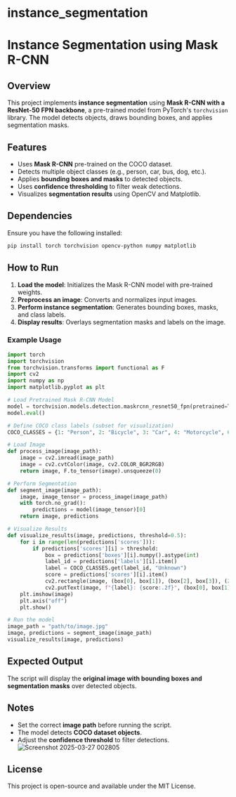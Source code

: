 # instance_segmentation


# Instance Segmentation using Mask R-CNN

## Overview
This project implements **instance segmentation** using **Mask R-CNN with a ResNet-50 FPN backbone**, a pre-trained model from PyTorch's `torchvision` library. The model detects objects, draws bounding boxes, and applies segmentation masks.

## Features
- Uses **Mask R-CNN** pre-trained on the COCO dataset.
- Detects multiple object classes (e.g., person, car, bus, dog, etc.).
- Applies **bounding boxes and masks** to detected objects.
- Uses **confidence thresholding** to filter weak detections.
- Visualizes **segmentation results** using OpenCV and Matplotlib.



## Dependencies
Ensure you have the following installed:

```bash
pip install torch torchvision opencv-python numpy matplotlib
```

## How to Run
1. **Load the model**: Initializes the Mask R-CNN model with pre-trained weights.
2. **Preprocess an image**: Converts and normalizes input images.
3. **Perform instance segmentation**: Generates bounding boxes, masks, and class labels.
4. **Display results**: Overlays segmentation masks and labels on the image.

### Example Usage
```python
import torch
import torchvision
from torchvision.transforms import functional as F
import cv2
import numpy as np
import matplotlib.pyplot as plt

# Load Pretrained Mask R-CNN Model
model = torchvision.models.detection.maskrcnn_resnet50_fpn(pretrained=True)
model.eval()

# Define COCO class labels (subset for visualization)
COCO_CLASSES = {1: "Person", 2: "Bicycle", 3: "Car", 4: "Motorcycle", 6: "Bus", 7: "Train", 8: "Truck"}

# Load Image
def process_image(image_path):
    image = cv2.imread(image_path)
    image = cv2.cvtColor(image, cv2.COLOR_BGR2RGB)
    return image, F.to_tensor(image).unsqueeze(0)

# Perform Segmentation
def segment_image(image_path):
    image, image_tensor = process_image(image_path)
    with torch.no_grad():
        predictions = model(image_tensor)[0]
    return image, predictions

# Visualize Results
def visualize_results(image, predictions, threshold=0.5):
    for i in range(len(predictions['scores'])):
        if predictions['scores'][i] > threshold:
            box = predictions['boxes'][i].numpy().astype(int)
            label_id = predictions['labels'][i].item()
            label = COCO_CLASSES.get(label_id, "Unknown")
            score = predictions['scores'][i].item()
            cv2.rectangle(image, (box[0], box[1]), (box[2], box[3]), (255, 0, 0), 2)
            cv2.putText(image, f"{label}: {score:.2f}", (box[0], box[1] - 10), cv2.FONT_HERSHEY_SIMPLEX, 0.5, (255, 0, 0), 2)
    plt.imshow(image)
    plt.axis("off")
    plt.show()

# Run the model
image_path = "path/to/image.jpg"
image, predictions = segment_image(image_path)
visualize_results(image, predictions)
```

## Expected Output
The script will display the **original image with bounding boxes and segmentation masks** over detected objects.


## Notes
- Set the correct **image path** before running the script.
- The model detects **COCO dataset objects**.
- Adjust the **confidence threshold** to filter detections.
![Screenshot 2025-03-27 002805](https://github.com/user-attachments/assets/4829d31b-9fb0-432f-8268-d8400f7aa763)

## License
This project is open-source and available under the MIT License.

